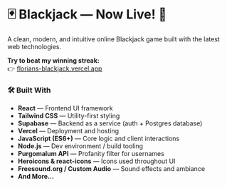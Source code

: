 # 🃏 Blackjack — Now Live! 🎉

A clean, modern, and intuitive online Blackjack game built with the latest web technologies.

**Try to beat my winning streak:**  
👉 [florians-blackjack.vercel.app](https://florians-blackjack.vercel.app)

### 🛠 Built With

- **React** — Frontend UI framework
- **Tailwind CSS** — Utility-first styling
- **Supabase** — Backend as a service (auth + Postgres database)
- **Vercel** — Deployment and hosting
- **JavaScript (ES6+)** — Core logic and client interactions
- **Node.js** — Dev environment / build tooling
- **Purgomalum API** — Profanity filter for usernames
- **Heroicons & react-icons** — Icons used throughout UI
- **Freesound.org / Custom Audio** — Sound effects and ambiance
- **And More...**
